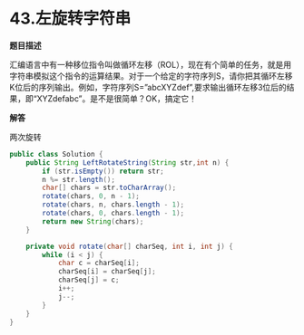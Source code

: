 # 43.左旋转字符串

**题目描述**

汇编语言中有一种移位指令叫做循环左移（ROL），现在有个简单的任务，就是用字符串模拟这个指令的运算结果。对于一个给定的字符序列S，请你把其循环左移K位后的序列输出。例如，字符序列S=”abcXYZdef”,要求输出循环左移3位后的结果，即“XYZdefabc”。是不是很简单？OK，搞定它！

**解答**

两次旋转

```java
public class Solution {
    public String LeftRotateString(String str,int n) {
        if (str.isEmpty()) return str;
        n %= str.length();
        char[] chars = str.toCharArray();
        rotate(chars, 0, n - 1);
        rotate(chars, n, chars.length - 1);
        rotate(chars, 0, chars.length - 1);
        return new String(chars);
    }

    private void rotate(char[] charSeq, int i, int j) {
        while (i < j) {
            char c = charSeq[i];
            charSeq[i] = charSeq[j];
            charSeq[j] = c;
            i++;
            j--;
        }
    }
}
```